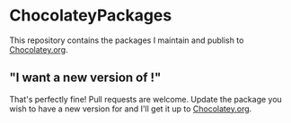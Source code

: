 # ChocolateyPackages

This repository contains the packages I maintain and publish to [Chocolatey.org](http://chocolatey.org).

## "I want a new version of <X>!"

That's perfectly fine! Pull requests are welcome. Update the package you wish to have a new version for and I'll get it up to [Chocolatey.org](http://chocolatey.org).